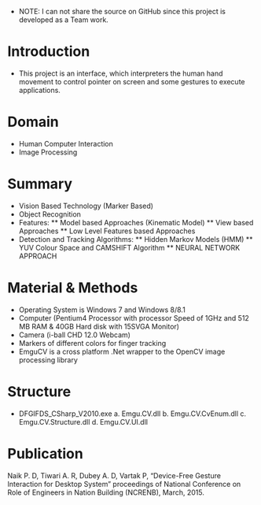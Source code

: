 * NOTE: I can not share the source on GitHub since this project is developed as a Team work.

# Introduction
* This project is an interface, which interpreters the human hand movement to control pointer on screen and some gestures to execute applications.

# Domain
* Human Computer Interaction
* Image Processing

# Summary
* Vision Based Technology (Marker Based)
* Object Recognition
* Features:
  ** Model based Approaches (Kinematic Model)
  ** View based Approaches
  ** Low Level Features based Approaches
* Detection and Tracking Algorithms:
  ** Hidden Markov Models (HMM)
  ** YUV Colour Space and CAMSHIFT Algorithm
  ** NEURAL NETWORK APPROACH

# Material & Methods
* Operating System is Windows 7 and Windows 8/8.1
* Computer (Pentium4 Processor with processor Speed of 1GHz and 512 MB RAM & 40GB Hard disk with 15SVGA Monitor)
* Camera (i-ball CHD 12.0 Webcam)
* Markers of different colors for finger tracking
* EmguCV is a cross platform .Net wrapper to the OpenCV image processing library

# Structure
* DFGIFDS_CSharp_V2010.exe
  a. Emgu.CV.dll
  b. Emgu.CV.CvEnum.dll
  c. Emgu.CV.Structure.dll
  d. Emgu.CV.UI.dll 

# Publication
Naik P. D, Tiwari A. R, Dubey A. D, Vartak P, “Device-Free Gesture Interaction for Desktop System” proceedings of National Conference on Role of Engineers in Nation Building (NCRENB), March, 2015.
